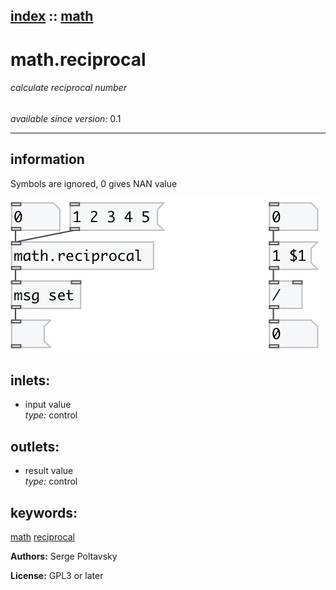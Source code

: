 [index](index.html) :: [math](category_math.html)
---

# math.reciprocal

###### calculate reciprocal number

*available since version:* 0.1

---


## information
Symbols are ignored, 0 gives NAN value


[![example](../examples/img/math.reciprocal.jpg)](../examples/pd/math.reciprocal.pd)









## inlets:

* input value<br>
_type:_ control



## outlets:

* result value<br>
_type:_ control



## keywords:

[math](keywords/math.html)
[reciprocal](keywords/reciprocal.html)






**Authors:** Serge Poltavsky




**License:** GPL3 or later





